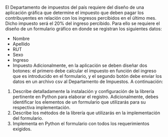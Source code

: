 El Departamento de impuestos del país requiere del diseño de una aplicación gráfica que determine el
impuesto que deben pagar los contribuyentes en relación con los ingresos percibidos en el último mes.
Dicho impuesto será el 20% del ingreso percibido. Para ello se requiere el diseño de un formulario
gráfico en donde se registran los siguientes datos:
- Nombre
- Apellido
- RUT
- Sexo
- Ingreso
- Impuesto
Adicionalmente, en la aplicación se deben diseñar dos botones: el primero debe calcular el impuesto
en función del ingreso que es introducido en el formulario, y el segundo botón debe enviar los datos en
un archivo csv al Departamento de Impuestos.
A continuación:
1. Describe detalladamente la instalación y configuración de la librería pertinente en Python para
elaborar el registro. Adicionalmente, debes identificar los elementos de un formulario que
utilizarás para su respectiva implementación.
2. Describe los métodos de la librería que utilizarás en la implementación del formulario.
3. Implementa en Python el formulario con todos los requerimientos exigidos. 